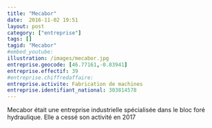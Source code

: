 ```yaml
---
title: "Mecabor"
date:  2016-11-02 19:51
layout: post
category: ["entreprise"]
tags: []
tagid: "Mecabor"
#embed_youtube:
illustration: /images/mecabor.jpg
entreprise.geocode: [46.77161,-0.83941]
entreprise.effectif: 39
#entreprise.chiffredaffaire:
entreprise.activite: Fabrication de machines
entreprise.identifiant_national: 303814578
---
```


Mecabor était une entreprise industrielle spécialisée dans le bloc foré hydraulique. Elle a cessé son activité en 2017
